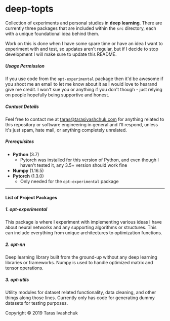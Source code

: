 # deep-topts
Collection of experiments and personal studies in **deep learning**. There are currently three packages that are included 
within the `src` directory, each with a unique foundational idea behind them.

Work on this is done when I have some spare time or have an idea I want to experiment with and test, so updates aren't 
regular, but if I decide to stop development I will make sure to update this README.

##### Usage Permission
If you use code from the `opt-experimental` package then it'd be awesome if you shoot me an email to let me know about it 
as I would love to hearand give me credit. I won't sue you or anything if you don't though - just relying on people 
hopefully being supportive and honest.

##### Contact Details
Feel free to contact me at [taras@tarasivashchuk.com](mailto:taras@tarasivashchuk.com) for anything related to this 
repository or software engineering in general and I'll respond, unless it's just spam, hate mail, or anything 
completely unrelated.


##### Prerequisites
- **Python** (3.7)
    - Pytorch was installed for this version of Python, and even though I haven't tested it, any 3.5+ version should 
    work fine
- **Numpy** (1.16.5)
- **Pytorch** (1.3.0)
    - Only needed for the `opt-experimental` package


------------------------------------------------------------------------------------------------------------------------
#### List of Project Packages

##### 1. opt-experimental
This package is where I experiment with implementing various ideas I have about neural networks and any 
supporting algorithms or structures. This can include everything from unique architectures to optimization 
functions.

##### 2. opt-nn
Deep learning library built from the ground-up without any deep learning libraries or frameworks. Numpy is 
used to handle optimized matrix and tensor operations.

##### 3. opt-utils
Utility modules for dataset related functionality, data cleaning, and other things along those lines. 
Currently only has code for generating dummy datasets for testing purposes.
    
Copyright &copy; 2019 Taras Ivashchuk 

